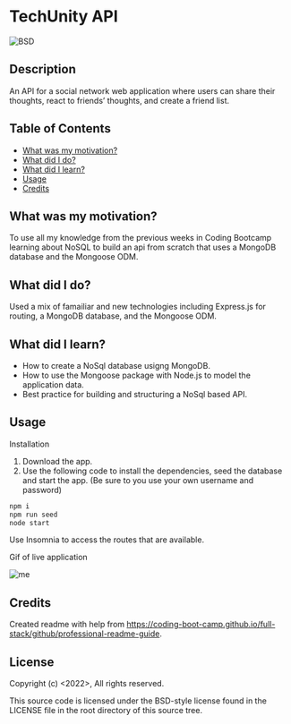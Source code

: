 # TechUnity API

![BSD](https://img.shields.io/badge/license-BSD3-green)


## Description
An API for a social network web application where users can share their thoughts, react to friends’ thoughts, and create a friend list. 

## Table of Contents
- [What was my motivation?](#what-was-my-motivation)
- [What did I do?](#what-did-i-do)
- [What did I learn?](#what-did-i-learn)
- [Usage](#usage)
- [Credits](#credits)

## What was my motivation?
To use all my knowledge from the previous weeks in Coding Bootcamp learning about NoSQL to build an api from scratch that uses a MongoDB database and the Mongoose ODM.

## What did I do?
Used a mix of famailiar and new technologies including Express.js for routing, a MongoDB database, and the Mongoose ODM.


## What did I learn?
- How to create a NoSql database usigng MongoDB. 
- How to use the Mongoose package with Node.js to model the application data.
- Best practice for building and structuring a NoSql based API. 

## Usage

Installation
1)  Download the app.
2)  Use the following code to install the dependencies, seed the database and start the app. (Be sure to you use your own username and password)



```bash
npm i
npm run seed
node start
```

Use Insomnia to access the routes that are available.


Gif of live application 

![me](https://github.com/nxtera/techunity-api/blob/main/public/images/techunity-api.gif)


## Credits
Created readme with help from https://coding-boot-camp.github.io/full-stack/github/professional-readme-guide.


## License
Copyright (c) <2022>, <Ashleigh>
All rights reserved.

This source code is licensed under the BSD-style license found in the
LICENSE file in the root directory of this source tree. 